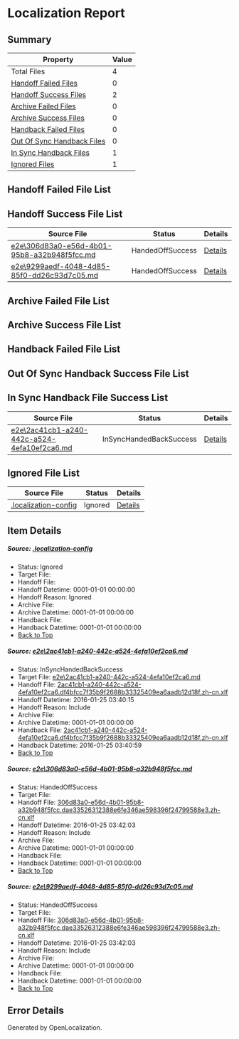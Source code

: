 # <a name='report-top'></a> Localization Report

## Summary
 Property | Value 
 -------- | ----- 
 Total Files | 4
[ Handoff Failed Files ](#handoff-failed-list)| 0
[ Handoff Success Files ](#handoff-success-list)| 2
[ Archive Failed Files ](#archive-failed-list)| 0
[ Archive Success Files ](#archive-success-list)| 0
[ Handback Failed Files ](#handback-failed-list)| 0
[ Out Of Sync Handback Files ](#outofsync-handback-success-list)| 0
[ In Sync Handback Files ](#insync-handback-success-list)| 1
[ Ignored Files ](#ignored-list)| 1

## <a name='handoff-failed-list'></a> Handoff Failed File List

## <a name='handoff-success-list'></a> Handoff Success File List
 Source File | Status | Details 
 ----------- | ------ | ------- 
 [e2e\306d83a0-e56d-4b01-95b8-a32b948f5fcc.md](https://github.com/OpenLocalizationTest/oltest/blob/e5e18c77ce81350ca97d6516f7174c905528c86d/e2e/306d83a0-e56d-4b01-95b8-a32b948f5fcc.md) | HandedOffSuccess | [Details](#5649509e7f8f8eb395aae6a1576405c0c168f2722)
 [e2e\9299aedf-4048-4d85-85f0-dd26c93d7c05.md](https://github.com/OpenLocalizationTest/oltest/blob/e5e18c77ce81350ca97d6516f7174c905528c86d/e2e/9299aedf-4048-4d85-85f0-dd26c93d7c05.md) | HandedOffSuccess | [Details](#5649509e7f8f8eb395aae6a1576405c0c168f2723)

## <a name='archive-failed-list'></a> Archive Failed File List

## <a name='archive-success-list'></a> Archive Success File List

## <a name='handback-failed-list'></a> Handback Failed File List

## <a name='outofsync-handback-success-list'></a> Out Of Sync Handback Success File List

## <a name='insync-handback-success-list'></a> In Sync Handback File Success List
 Source File | Status | Details 
 ----------- | ------ | ------- 
 [e2e\2ac41cb1-a240-442c-a524-4efa10ef2ca6.md](https://github.com/OpenLocalizationTest/oltest/blob/892669ebcb16f57f534ad5139f893345bedbeb21/e2e/2ac41cb1-a240-442c-a524-4efa10ef2ca6.md) | InSyncHandedBackSuccess | [Details](#9d16018cec578f2632a95f5247fa87995fa00d301)

## <a name='ignored-list'></a> Ignored File List
 Source File | Status | Details 
 ----------- | ------ | ------- 
 [.localization-config](https://github.com/OpenLocalizationTest/oltest/blob/e5e18c77ce81350ca97d6516f7174c905528c86d/.localization-config) | Ignored | [Details](#e4725be8631cbe979bbe0fa8b97cd75f1fd41d4d0)

## Item Details
##### <a name='e4725be8631cbe979bbe0fa8b97cd75f1fd41d4d0'></a> Source: [.localization-config](https://github.com/OpenLocalizationTest/oltest/blob/e5e18c77ce81350ca97d6516f7174c905528c86d/.localization-config)
* Status: Ignored
* Target File: 
* Handoff File: 
* Handoff Datetime: 0001-01-01 00:00:00
* Handoff Reason: Ignored
* Archive File: 
* Archive Datetime: 0001-01-01 00:00:00
* Handback File: 
* Handback Datetime: 0001-01-01 00:00:00
* [Back to Top](#report-top)

##### <a name='9d16018cec578f2632a95f5247fa87995fa00d301'></a> Source: [e2e\2ac41cb1-a240-442c-a524-4efa10ef2ca6.md](https://github.com/OpenLocalizationTest/oltest/blob/892669ebcb16f57f534ad5139f893345bedbeb21/e2e/2ac41cb1-a240-442c-a524-4efa10ef2ca6.md)
* Status: InSyncHandedBackSuccess
* Target File: [e2e\2ac41cb1-a240-442c-a524-4efa10ef2ca6.md](https://github.com/OpenLocalizationTestOrg/oltest.zh-cn/blob/3154a48d9451551b6b74fc81d10ac9e6dd6a748b/e2e/2ac41cb1-a240-442c-a524-4efa10ef2ca6.md)
* Handoff File: [2ac41cb1-a240-442c-a524-4efa10ef2ca6.df4bfcc7f35b9f2688b33325409ea6aadb12d18f.zh-cn.xlf](https://github.com/OpenLocalizationTestOrg/olhandoff/blob/e03e7813f3106b97904485f8b1d97b17aabad7bd/ol-handoff/OpenLocalizationTestOrg/oltest.zh-cn/qimu/2ac41cb1-a240-442c-a524-4efa10ef2ca6.df4bfcc7f35b9f2688b33325409ea6aadb12d18f.zh-cn.xlf)
* Handoff Datetime: 2016-01-25 03:40:15
* Handoff Reason: Include
* Archive File: 
* Archive Datetime: 0001-01-01 00:00:00
* Handback File: [2ac41cb1-a240-442c-a524-4efa10ef2ca6.df4bfcc7f35b9f2688b33325409ea6aadb12d18f.zh-cn.xlf](https://github.com/OpenLocalizationTestOrg/olhandback/blob/7a87f3570f3c7df75234a08c80dbd268cfa260a3/ol-handback/OpenLocalizationTestOrg/oltest.zh-cn/qimu/2ac41cb1-a240-442c-a524-4efa10ef2ca6.df4bfcc7f35b9f2688b33325409ea6aadb12d18f.zh-cn.xlf)
* Handback Datetime: 2016-01-25 03:40:59
* [Back to Top](#report-top)

##### <a name='5649509e7f8f8eb395aae6a1576405c0c168f2722'></a> Source: [e2e\306d83a0-e56d-4b01-95b8-a32b948f5fcc.md](https://github.com/OpenLocalizationTest/oltest/blob/e5e18c77ce81350ca97d6516f7174c905528c86d/e2e/306d83a0-e56d-4b01-95b8-a32b948f5fcc.md)
* Status: HandedOffSuccess
* Target File: 
* Handoff File: [306d83a0-e56d-4b01-95b8-a32b948f5fcc.dae33526312388e6fe346ae598396f24799588e3.zh-cn.xlf](https://github.com/OpenLocalizationTestOrg/olhandoff/blob/4a24269b214b59a58208483ed8d937fbf7e0af57/ol-handoff/OpenLocalizationTestOrg/oltest.zh-cn/qimu/306d83a0-e56d-4b01-95b8-a32b948f5fcc.dae33526312388e6fe346ae598396f24799588e3.zh-cn.xlf)
* Handoff Datetime: 2016-01-25 03:42:03
* Handoff Reason: Include
* Archive File: 
* Archive Datetime: 0001-01-01 00:00:00
* Handback File: 
* Handback Datetime: 0001-01-01 00:00:00
* [Back to Top](#report-top)

##### <a name='5649509e7f8f8eb395aae6a1576405c0c168f2723'></a> Source: [e2e\9299aedf-4048-4d85-85f0-dd26c93d7c05.md](https://github.com/OpenLocalizationTest/oltest/blob/e5e18c77ce81350ca97d6516f7174c905528c86d/e2e/9299aedf-4048-4d85-85f0-dd26c93d7c05.md)
* Status: HandedOffSuccess
* Target File: 
* Handoff File: [306d83a0-e56d-4b01-95b8-a32b948f5fcc.dae33526312388e6fe346ae598396f24799588e3.zh-cn.xlf](https://github.com/OpenLocalizationTestOrg/olhandoff/blob/4a24269b214b59a58208483ed8d937fbf7e0af57/ol-handoff/OpenLocalizationTestOrg/oltest.zh-cn/qimu/306d83a0-e56d-4b01-95b8-a32b948f5fcc.dae33526312388e6fe346ae598396f24799588e3.zh-cn.xlf)
* Handoff Datetime: 2016-01-25 03:42:03
* Handoff Reason: Include
* Archive File: 
* Archive Datetime: 0001-01-01 00:00:00
* Handback File: 
* Handback Datetime: 0001-01-01 00:00:00
* [Back to Top](#report-top)


## Error Details

Generated by OpenLocalization.
